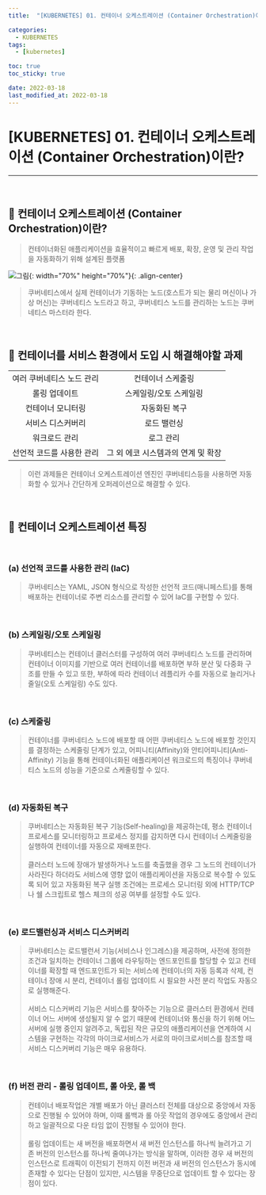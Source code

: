 ```yaml
---
title:  "[KUBERNETES] 01. 컨테이너 오케스트레이션 (Container Orchestration)이란?" 

categories:
  - KUBERNETES
tags:
  - [kubernetes]

toc: true
toc_sticky: true

date: 2022-03-18
last_modified_at: 2022-03-18
---
```

# [KUBERNETES] 01. 컨테이너 오케스트레이션 (Container Orchestration)이란?
---

<style>
table {
    font-size: 12pt;
}
table th:first-of-type {
    width: 10%;
}
table th:nth-of-type(2) {
    width: 10%;
}
table th:nth-of-type(3) {
    width: 50%;
}
table th:nth-of-type(4) {
    width: 30%;
}
</style>

<br>

## 🔔 컨테이너 오케스트레이션 (Container Orchestration)이란?

> 컨테이너화된 애플리케이션을 효율적이고 빠르게 배포, 확장, 운영 및 관리 작업을 자동화하기 위해 설계된 플랫폼

![그림](https://user-images.githubusercontent.com/42735894/224530865-0fcc8bc8-d7bd-4380-b3c3-30d17e8314ba.png){: width="70%" height="70%"}{: .align-center}

> 쿠버네티스에서 실제 컨테이너가 기동하는 노드(호스트가 되는 물리 머신이나 가상 머신)는 쿠버네티스 노드라고 하고, 쿠버네티스 노드를 관리하는 노드는 쿠버네티스 마스터라 한다.

<br>

## 🔔 컨테이너를 서비스 환경에서 도입 시 해결해야할 과제 

|||
|:---:|:---:|
|여러 쿠버네티스 노드 관리|컨테이너 스케줄링|
|롤링 업데이트|스케일링/오토 스케일링|
|컨테이너 모니터링|자동화된 복구|
|서비스 디스커버리|로드 밸런싱|
|워크로드 관리|로그 관리|
|선언적 코드를 사용한 관리|그 외 에코 시스템과의 연계 및 확장|

> 이런 과제들은 컨테이너 오케스트레이션 엔진인 쿠버네티스등을 사용하면 자동화할 수 있거나 간단하게 오퍼레이션으로 해결할 수 있다. 

<br>

## 🔔 컨테이너 오케스트레이션 특징

<br>

### (a) 선언적 코드를 사용한 관리 (IaC)

> 쿠버네티스는 YAML, JSON 형식으로 작성한 선언적 코드(매니페스트)를 통해 배포하는 컨테이너로 주변 리소스를 관리할 수 있어 IaC를 구현할 수 있다.

<br>

### (b) 스케일링/오토 스케일링

> 쿠버네티스는 컨테이너 클러스터를 구성하여 여러 쿠버네티스 노드를 관리하며 컨테이너 이미지를 기반으로 여러 컨테이너를 배포하면 부하 분산 및 다중화 구조를 만들 수 있고 또한, 부하에 따라 컨테이너 레플리카 수를 자동으로 늘리거나 줄일(오토 스케일링) 수도 있다.

<br>

### (c) 스케줄링

> 컨테이너를 쿠버네티스 노드에 배포할 때 어떤 쿠버네티스 노드에 배포할 것인지를 결정하는 스케줄링 단계가 있고, 어피니티(Affinity)와 안티어피니티(Anti-Affinity) 기능을 통해 컨테이너화된 애플리케이션 워크로드의 특징이나 쿠버네티스 노드의 성능을 기준으로 스케줄링할 수 있다.

<br>

### (d) 자동화된 복구

> 쿠버네티스는 자동화된 복구 기능(Self-healing)을 제공하는데, 평소 컨테이너 프로세스를 모니터링하고 프로세스 정지를 감지하면 다시 컨테이너 스케줄링을 실행하여 컨테이너를 자동으로 재배포한다.<br><br>
클러스터 노드에 장애가 발생하거나 노드를 축출했을 경우 그 노드의 컨테이너가 사라진다 하더라도 서비스에 영향 없이 애플리케이션을 자동으로 복수할 수 있도록 되어 있고 자동화된 복구 실행 조건에는 프로세스 모니터링 외에 HTTP/TCP나 쉘 스크립트로 헬스 체크의 성공 여부를 설정할 수도 있다.

<br>

### (e) 로드밸런싱과 서비스 디스커버리

> 쿠버네티스는 로드밸런서 기능(서비스나 인그레스)을 제공하며, 사전에 정의한 조건과 일치하는 컨테이너 그룹에 라우팅하는 엔드포인트를 할당할 수 있고 컨테이너를 확장할 때 엔드포인트가 되는 서비스에 컨테이너의 자동 등록과 삭제, 컨테이너 장애 시 분리, 컨테이너 롤링 업데이트 시 필요한 사전 분리 작업도 자동으로 실행해준다. <br><br>
서비스 디스커버리 기능은 서비스를 찾아주는 기능으로 클러스터 환경에서 컨테이너 어느 서버에 생성될지 알 수 없기 때문에 컨테이너와 통신을 하기 위해 어느 서버에 실행 중인지 알려주고, 독립된 작은 규모의 애플리케이션을 연계하여 시스템을 구현하는 각각의 마이크로서비스가 서로의 마이크로서비스를 참조할 때 서비스 디스커버리 기능은 매우 유용하다.

<br>

### (f) 버전 관리 - 롤링 업데이트, 롤 아웃, 롤 백

> 컨테이너 배포작업은 개별 배포가 아닌 클러스터 전체를 대상으로 중앙에서 자동으로 진행될 수 있어야 하며, 이때 롤백과 롤 아웃 작업의 경우에도 중앙에서 관리하고 일괄적으로 다운 타임 없이 진행될 수 있어야 한다.<br><br>
롤링 업데이트는 새 버전을 배포하면서 새 버전 인스턴스를 하나씩 늘려가고 기존 버전의 인스턴스를 하나씩 줄여나가는 방식을 말하며, 이러한 경우 새 버전의 인스턴스로 트래픽이 이전되기 전까지 이전 버전과 새 버전의 인스턴스가 동시에 존재할 수 있다는 단점이 있지만, 시스템을 무중단으로 업데이트 할 수 있다는 장점이 있다.

<br>